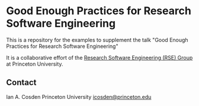 # Good Enough Practices for Research Software Engineering

This is a repository for the examples to supplement the talk "Good Enough Practices for Research Software Engineering"

It is a collaborative effort of the [Research Software Engineering (RSE) Group](https://researchcomputing.princeton.edu/software-engineering) at Princeton University.


## Contact
Ian A. Cosden 
Princeton University
icosden@princeton.edu
